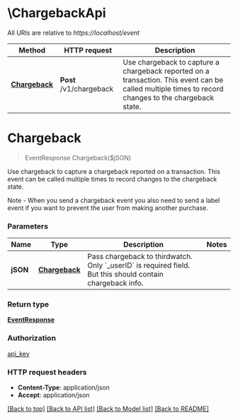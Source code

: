# \ChargebackApi

All URIs are relative to *https://localhost/event*

Method | HTTP request | Description
------------- | ------------- | -------------
[**Chargeback**](ChargebackApi.md#Chargeback) | **Post** /v1/chargeback | Use chargeback to capture a chargeback reported on a transaction. This event can be called multiple times to record changes to the chargeback state.


# **Chargeback**
> EventResponse Chargeback($jSON)

Use chargeback to capture a chargeback reported on a transaction. This event can be called multiple times to record changes to the chargeback state.

Note - When you send a chargeback event you also need to send a label event if you want to prevent the user from making another purchase. 


### Parameters

Name | Type | Description  | Notes
------------- | ------------- | ------------- | -------------
 **jSON** | [**Chargeback**](Chargeback.md)| Pass chargeback to thirdwatch. Only &#x60;_userID&#x60; is required field. But this should contain chargeback info. | 

### Return type

[**EventResponse**](EventResponse.md)

### Authorization

[api_key](../README.md#api_key)

### HTTP request headers

 - **Content-Type**: application/json
 - **Accept**: application/json

[[Back to top]](#) [[Back to API list]](../README.md#documentation-for-api-endpoints) [[Back to Model list]](../README.md#documentation-for-models) [[Back to README]](../README.md)

